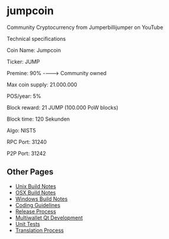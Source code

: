 # jumpcoin
Community Cryptocurrency from Jumperbillijumper on YouTube

Technical specifications

Coin Name: Jumpcoin

Ticker: JUMP

Premine: 90% ----> Community owned

Max coin supply: 21.000.000

POS/year: 5%

Block reward: 21 JUMP (100.000 PoW blocks)

Block time: 120 Sekunden

Algo: NIST5

RPC Port: 31240

P2P Port: 31242

Other Pages
---------------------
- [Unix Build Notes](build-unix.md)
- [OSX Build Notes](build-osx.md)
- [Windows Build Notes](build-msw.md)
- [Coding Guidelines](coding.md)
- [Release Process](release-process.md)
- [Multiwallet Qt Development](multiwallet-qt.md)
- [Unit Tests](unit-tests.md)
- [Translation Process](translation_process.md)
